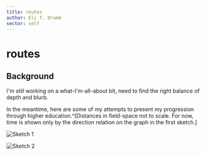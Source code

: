 ```yaml
---
title: routes
author: Eli T. Drumm
sector: self
---
```

<!-- backgrounds and playgrounds -->

# routes

## Background

I'm still working on a what-I'm-all-about bit, need to find the right balance of depth and blurb.

In the meantime, here are some of my attempts to present my progression through higher education.^[Distances in field-space not to scale. For now, time is shown only by the direction relation on the graph in the first sketch.]

![Sketch 1](https://dl.dropboxusercontent.com/u/2280103/dteli/images/core/rtemapsketch1.jpg)

![Sketch 2](https://dl.dropboxusercontent.com/u/2280103/dteli/images/core/rtemapsketch2.jpg)
































